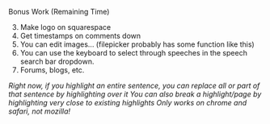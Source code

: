 Bonus Work (Remaining Time)

<!-- *1. Rework votes controller to make single queries for comments!!!!!* -->

<!-- 2. Anchor speech show pages to top of page on initial redirect -->
3. Make logo on squarespace
6. Get timestamps on comments down
8. You can edit images... (filepicker probably has some function like this)
9. You can use the keyboard to select through speeches in the speech search bar dropdown.
10. Forums, blogs, etc.

*Right now, if you highlight an entire sentence, you can replace all or part of that sentence by highlighting over it*
*You can also break a highlight/page by highlighting very close to existing highlights*
*Only works on chrome and safari, not mozilla!*
